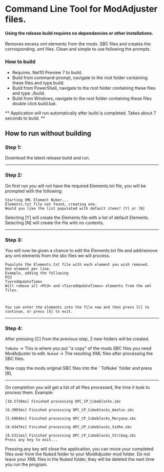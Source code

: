 # Command Line Tool for ModAdjuster files.
#### Using the release build requires no dependancies or other installations.

Removes excess xml elements from the mods .SBC files and creates the corrosponding .xml files.
Clean and simple to use following the prompts.

### How to build
* Requires .Net10 Preview 7 to build.
* Build from command-prompt, navigate to the root folder containing these files and type build.
* Build from PowerShell, navigate to the root folder containing these files and type ./build.
* Build from Windows, navigate to the root folder containing these files double click build.bat.

** Application will run automatically after build is completed.  Takes about 7 seconds to build. **

## How to run without building

### Step 1:
Download the latest release build and run.

----------------------------------------------------------------------------------------------------------------

### Step 2: 
On first run you will not have the required Elements.txt file, you will be prompted with the following:

```
Starting XML Element Nuker...
Elements.txt file not found, creating one.
Would you like the list populated with default items? [Y] or [N]
```

Selecting [Y] will create the Elements file with a list of default Elements.
Selecting [N] will create the file with no contents.

----------------------------------------------------------------------------------------------------------------

### Step 3:
You will now be given a chance to edit the Elements.txt file and add/remove any xml elements from the sbc files we will process.

```
Populate the Elements.txt file with each element you wish removed.  One element per line.
Example, adding the following
PCU
TieredUpdateTimes
Will remove all <PCU> and <TieredUpdateTimes> elements from the xml files.



You can enter the elements into the file now and then press [C] to continue, or press [X] to exit.
```

----------------------------------------------------------------------------------------------------------------

### Step 4:
After pressing [C] from the previous step, 2 new folders will be created.

``ToNuke`` -> This is where you put "a copy" of the mods SBC files you need ModAdjuster to edit.
``Nuked`` -> The resulting XML files after processing the SBC files.

Now copy the mods original SBC files into the ``ToNuke` folder and press [R].

----------------------------------------------------------------------------------------------------------------

On completion you will get a list of all files processed, the time it took to process them.
Example:
```
[10.5736ms] Finished processing OPC_CP_Cubeblocks.sbc

[6.3093ms] Finished processing OPC_CP_Cubeblocks_Aeolus.sbc

[5.6904ms] Finished processing OPC_CP_Cubeblocks_Moryana.sbc

[8.4347ms] Finished processing OPC_CP_Cubeblocks_Sidhe.sbc

[8.5311ms] Finished processing OPC_CP_Cubeblocks_Stribog.sbc
Press any key to exit...
```

Pressing any key will close the application, you can move your completed files over from the Nuked folder to your ModAdjuster mod folder.
Do not leave your XML files in the Nuked folder, they will be deleted the next time you run the program.






